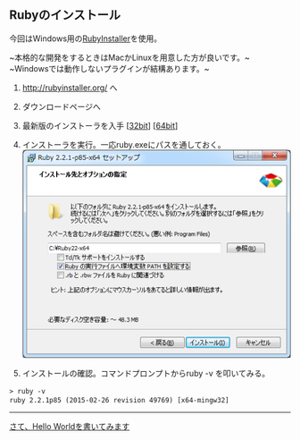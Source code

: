 ## Rubyのインストール
今回はWindows用の[RubyInstaller](http://rubyinstaller.org/)を使用。

~本格的な開発をするときはMacかLinuxを用意した方が良いです。~  
~Windowsでは動作しないプラグインが結構あります。~

1. http://rubyinstaller.org/ へ
2. ダウンロードページへ
3. 最新版のインストーラを入手 [[32bit](http://dl.bintray.com/oneclick/rubyinstaller/rubyinstaller-2.2.1.exe)] [[64bit](http://dl.bintray.com/oneclick/rubyinstaller/rubyinstaller-2.2.1-x64.exe)]
4. インストーラを実行。一応ruby.exeにパスを通しておく。
![path](img/installer.png)

5. インストールの確認。コマンドプロンプトからruby -v を叩いてみる。

```dos
> ruby -v
ruby 2.2.1p85 (2015-02-26 revision 49769) [x64-mingw32]
```

----

[さて、Hello Worldを書いてみます](03_helloworld.md)
